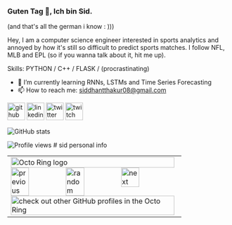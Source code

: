 ### Guten Tag 👋, Ich bin Sid.
(and that's all the german i know : )))  

Hey, I am a computer science engineer interested in sports analytics and annoyed by how it's still so difficult to predict sports matches. I follow NFL, MLB and EPL (so if you wanna talk about it, hit me up).

Skills: PYTHON / C++ / FLASK / (procrastinating)

- 🌱 I’m currently learning RNNs, LSTMs and Time Series Forecasting 
- 📫 How to reach me: siddhantthakur08@gmail.com 


[<img src='https://cdn.jsdelivr.net/npm/simple-icons@3.0.1/icons/github.svg' alt='github' height='40'>](https://github.com/sidthakur08)  [<img src='https://cdn.jsdelivr.net/npm/simple-icons@3.0.1/icons/linkedin.svg' alt='linkedin' height='40'>](https://www.linkedin.com/in/siddhant-thakur-08/)  [<img src='https://cdn.jsdelivr.net/npm/simple-icons@3.0.1/icons/twitter.svg' alt='twitter' height='40'>](https://twitter.com/sidtweetsnow)  [<img src='https://cdn.jsdelivr.net/npm/simple-icons@3.0.1/icons/twitch.svg' alt='twitch' height='40'>](notsolilpp)  

![GitHub stats](https://github-readme-stats.vercel.app/api?username=sidthakur08&show_icons=true)  

![Profile views](https://gpvc.arturio.dev/sidthakur08)  # sid
 personal info

<table><tbody><tr><td><a href="https://octo-ring.com/"><img src="https://octo-ring.com/static/img/widget/top.png" width="99%" alt="Octo Ring logo" align="top"></a><br><a href="https://octo-ring.com/p/kasuboski/prev"><img src="https://octo-ring.com/static/img/widget/prev.png" width="33%" alt="previous" align="top" title="previous profile"></a><a href="https://octo-ring.com/p/kasuboski/random"><img src="https://octo-ring.com/static/img/widget/random.png" width="33%" alt="random" align="top" title="random profile"></a><a href="https://octo-ring.com/p/kasuboski/next"><img src="https://octo-ring.com/static/img/widget/next.png" width="33%" alt="next" align="top" title="next profile"></a><br><a href="https://octo-ring.com/"><img src="https://octo-ring.com/static/img/widget/bottom.png" width="99%" alt="check out other GitHub profiles in the Octo Ring" align="top"></a></td></tr></tbody></table>
